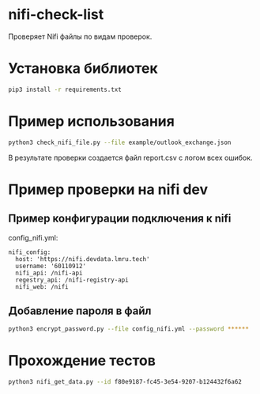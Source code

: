 # nifi-check-list
Проверяет Nifi файлы по видам проверок.
# Установка библиотек
```sh
pip3 install -r requirements.txt
``` 
# Пример использования
```sh
python3 check_nifi_file.py --file example/outlook_exchange.json
```
В результате проверки создается файл report.csv с логом всех ошибок.

# Пример проверки на nifi dev
## Пример конфигурации подключения к nifi
config_nifi.yml:
```
nifi_config:
  host: 'https://nifi.devdata.lmru.tech'
  username: '60110912'
  nifi_api: /nifi-api
  regestry_api: /nifi-registry-api
  nifi_web: /nifi
```
## Добавление пароля в файл
```sh
python3 encrypt_password.py --file config_nifi.yml --password ******
```
# Прохождение тестов
```sh
python3 nifi_get_data.py --id f80e9187-fc45-3e54-9207-b124432f6a62
```